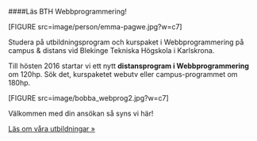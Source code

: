 ####Läs BTH Webbprogrammering!

<!-- <img src="image/grill.jpeg?w=c7" alt="">
Den traditionella höstgrillen för nya, befintliga och utgångna studenter på programmen WIP, SE, ISE, DSV går snart av stapeln igen.

<a href="http://dbwebb.se/t/2624">Läs mer och anmäl dig</a>, om du lyckas hitta till anmälningsformuläret...<br><br>

<h4>Utbilda dig till webbprogrammerare vid BTH!</h4>
-->

[FIGURE src=image/person/emma-pagwe.jpg?w=c7]

Studera på utbildningsprogram och kurspaket i Webbprogrammering på campus & distans vid Blekinge Tekniska Högskola i Karlskrona.

Till hösten 2016 startar vi ett nytt **distansprogram i Webbprogrammering** om 120hp. Sök det, kurspaketet webutv eller campus-programmet om 180hp.

[FIGURE src=image/bobba_webprog2.jpg?w=c7]

Välkommen med din ansökan så syns vi här!

[Läs om våra utbildningar »](utbildning)


<!--
<h4>Lär dig databaser och webb</h4>

**Lär dig** själv - och hjälp andra lära sig - **databaser**, **webbprogrammering** och **webbutveckling**.

**dbwebb** är en lärande community och fokus är <abbr title='Hypertext Markup Language'>HTML</abbr>, <abbr title='Cascading Style Sheets'>CSS</abbr>, <abbr title='Javascript är ett skriptspråk som ofta används i webbsammanhang'>JavaScript</abbr>, <abbr title='Rekursiv akronym för PHP: Hypertext Preprocessor'>PHP</abbr> och databaser med <abbr title='Structured Query Language'>SQL</abbr> i Unix-miljö och resten som krävs för att bygga webbplatser och webbapplikationer.

Så vad vill du göra?

* [Jobba med högskolekurserna]([BASEURL]kurser)
* [Kika på utbildningsutbudet]([BASEURL]utbildning)

Eller bara titta runt lite? 

Hur som haver - välkommen är du i vilket fall som helst.

/Mikael
-->
